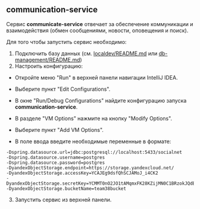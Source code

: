 ## communication-service

Сервис **communicate-service** отвечает за обеспечение коммуникации и взаимодействия (обмен сообщениями, новости, оповещения и поиск).

Для того чтобы запустить сервис необходимо:
1. Подключить базу данных (см. [localdev/README.md](../.localdev/README.md) или [db-management/README.md](../db-management/README.md))
2. Настроить конфигурацию:
- Откройте меню "Run" в верхней панели навигации IntelliJ IDEA.

- Выберите пункт "Edit Configurations".

- В окне "Run/Debug Configurations" найдите конфигурацию запуска **communication-service**.

- В разделе "VM Options" нажмите на кнопку "Modify Options".

- Выберите пункт "Add VM Options".

- В поле ввода введите необходимые переменные в формате:
```
-Dspring.datasource.url=jdbc:postgresql://localhost:5433/socialnet  
-Dspring.datasource.username=postgres  
-Dspring.datasource.password=postgres
-DyandexObjectStorage.endpoint=https://storage.yandexcloud.net/
-DyandexObjectStorage.accessKey=YCAJEg9dsfQhSCJAMoJ_i4CK2
-DyandexObjectStorage.secretKey=YCMMT0nO2JO1tAMqmxFK28KZijMN0C1BRzokJQdB
-DyandexObjectStorage.bucketName=team38bucket
```
3. Запустить сервис из верхней панели.